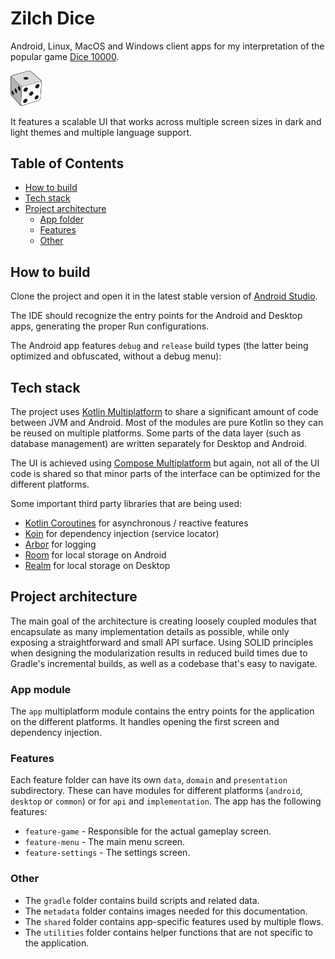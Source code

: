 # Zilch Dice
Android, Linux, MacOS and Windows client apps for my interpretation of the popular game [Dice 10000](https://en.wikipedia.org/wiki/Dice_10000).

<img src="metadata/logo.png" width="10%"/>

It features a scalable UI that works across multiple screen sizes in dark and light themes and multiple language support.

## Table of Contents
- [How to build](#how-to-build)
- [Tech stack](#tech-stack)
- [Project architecture](#project-architecture)
  - [App folder](#app-folder)
  - [Features](#features)
  - [Other](#other)

## How to build

Clone the project and open it in the latest stable version of [Android Studio](https://developer.android.com/studio).

The IDE should recognize the entry points for the Android and Desktop apps, generating the proper Run configurations.

The Android app features `debug` and `release` build types (the latter being optimized and obfuscated, without a debug menu):

## Tech stack

The project uses [Kotlin Multiplatform](https://kotlinlang.org/docs/multiplatform.html) to share a significant amount of code between JVM and Android. Most of the modules are pure
Kotlin so they can be reused on multiple platforms. Some parts of the data layer (such as database management) are written separately for Desktop and Android.

The UI is achieved using [Compose Multiplatform](https://www.jetbrains.com/lp/compose-multiplatform/) but again, not all of the UI code is shared so that minor parts of the
interface can be optimized for the different platforms.

Some important third party libraries that are being used:

- [Kotlin Coroutines](https://kotlinlang.org/docs/coroutines-overview.html) for asynchronous / reactive features
- [Koin](https://insert-koin.io/) for dependency injection (service locator)
- [Arbor](https://github.com/ToxicBakery/Arbor) for logging
- [Room](https://developer.android.com/jetpack/androidx/releases/room) for local storage on Android
- [Realm](https://realm.io/realm-kotlin/) for local storage on Desktop

## Project architecture

The main goal of the architecture is creating loosely coupled modules that encapsulate as many implementation details as possible, while only exposing a straightforward and small
API surface. Using SOLID principles when designing the modularization results in reduced build times due to Gradle's incremental builds, as well as a codebase that's easy to
navigate.

### App module

The `app` multiplatform module contains the entry points for the application on the different platforms. It handles opening the first screen and dependency injection.

### Features

Each feature folder can have its own `data`, `domain` and `presentation` subdirectory.
These can have modules for different platforms (`android`, `desktop` or `common`) or for `api` and `implementation`.
The app has the following features:

- `feature-game` - Responsible for the actual gameplay screen.
- `feature-menu` - The main menu screen.
- `feature-settings` - The settings screen.

### Other

- The `gradle` folder contains build scripts and related data.
- The `metadata` folder contains images needed for this documentation.
- The `shared` folder contains app-specific features used by multiple flows.
- The `utilities` folder contains helper functions that are not specific to the application.